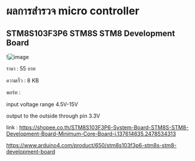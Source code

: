 # ผลการสำรวจ micro controller

## STM8S103F3P6 STM8S STM8 Development Board

!![image](https://user-images.githubusercontent.com/98943695/154113177-e788b1b2-4408-47f4-90e3-371924d8250d.png)

ราคา : 55 บาท

ความเร็ว : 8 KB

พอร์ท : 

input voltage range 4.5V-15V

output to the outside through pin 3.3V

link : 
 https://shopee.co.th/STM8S103F3P6-System-Board-STM8S-STM8-Development-Board-Minimum-Core-Board-i.137614635.2478534313
 
 https://www.arduino4.com/product/650/stm8s103f3p6-stm8s-stm8-development-board

